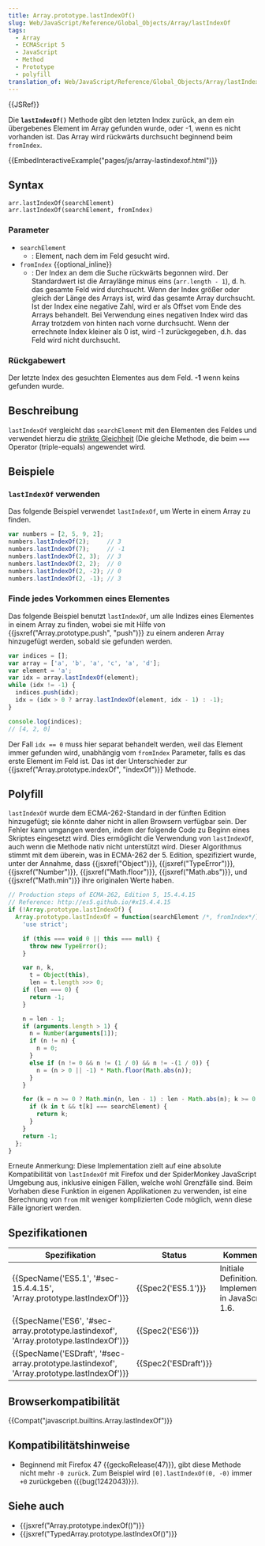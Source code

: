 ```yaml
---
title: Array.prototype.lastIndexOf()
slug: Web/JavaScript/Reference/Global_Objects/Array/lastIndexOf
tags:
  - Array
  - ECMAScript 5
  - JavaScript
  - Method
  - Prototype
  - polyfill
translation_of: Web/JavaScript/Reference/Global_Objects/Array/lastIndexOf
---
```

{{JSRef}}

Die **`lastIndexOf()`** Methode gibt den letzten Index zurück, an dem ein übergebenes Element im Array gefunden wurde, oder -1, wenn es nicht vorhanden ist. Das Array wird rückwärts durchsucht beginnend beim `fromIndex`.

{{EmbedInteractiveExample("pages/js/array-lastindexof.html")}}

## Syntax

    arr.lastIndexOf(searchElement)
    arr.lastIndexOf(searchElement, fromIndex)

### Parameter

- `searchElement`
  - : Element, nach dem im Feld gesucht wird.
- `fromIndex` {{optional_inline}}
  - : Der Index an dem die Suche rückwärts begonnen wird. Der Standardwert ist die Arraylänge minus eins (`arr.length - 1`), d. h. das gesamte Feld wird durchsucht. Wenn der Index größer oder gleich der Länge des Arrays ist, wird das gesamte Array durchsucht. Ist der Index eine negative Zahl, wird er als Offset vom Ende des Arrays behandelt. Bei Verwendung eines negativen Index wird das Array trotzdem von hinten nach vorne durchsucht. Wenn der errechnete Index kleiner als 0 ist, wird -1 zurückgegeben, d.h. das Feld wird nicht durchsucht.

### Rückgabewert

Der letzte Index des gesuchten Elementes aus dem Feld. **-1** wenn keins gefunden wurde.

## Beschreibung

`lastIndexOf` vergleicht das `searchElement` mit den Elementen des Feldes und verwendet hierzu die [strikte Gleichheit](/de/docs/Web/JavaScript/Reference/Operators/Comparison_Operators#Die_Gleichheitsoperatoren_anwenden) (Die gleiche Methode, die beim `===` Operator (triple-equals) angewendet wird.

## Beispiele

### `lastIndexOf` verwenden

Das folgende Beispiel verwendet `lastIndexOf`, um Werte in einem Array zu finden.

```js
var numbers = [2, 5, 9, 2];
numbers.lastIndexOf(2);     // 3
numbers.lastIndexOf(7);     // -1
numbers.lastIndexOf(2, 3);  // 3
numbers.lastIndexOf(2, 2);  // 0
numbers.lastIndexOf(2, -2); // 0
numbers.lastIndexOf(2, -1); // 3
```

### Finde jedes Vorkommen eines Elementes

Das folgende Beispiel benutzt `lastIndexOf`, um alle Indizes eines Elementes in einem Array zu finden, wobei sie mit Hilfe von {{jsxref("Array.prototype.push", "push")}} zu einem anderen Array hinzugefügt werden, sobald sie gefunden werden.

```js
var indices = [];
var array = ['a', 'b', 'a', 'c', 'a', 'd'];
var element = 'a';
var idx = array.lastIndexOf(element);
while (idx != -1) {
  indices.push(idx);
  idx = (idx > 0 ? array.lastIndexOf(element, idx - 1) : -1);
}

console.log(indices);
// [4, 2, 0]
```

Der Fall `idx == 0` muss hier separat behandelt werden, weil das Element immer gefunden wird, unabhängig vom `fromIndex` Parameter, falls es das erste Element im Feld ist. Das ist der Unterschieder zur {{jsxref("Array.prototype.indexOf", "indexOf")}} Methode.

## Polyfill

`lastIndexOf` wurde dem ECMA-262-Standard in der fünften Edition hinzugefügt; sie könnte daher nicht in allen Browsern verfügbar sein. Der Fehler kann umgangen werden, indem der folgende Code zu Beginn eines Skriptes eingesetzt wird. Dies ermöglicht die Verwendung von `lastIndexOf`, auch wenn die Methode nativ nicht unterstützt wird. Dieser Algorithmus stimmt mit dem überein, was in ECMA-262 der 5. Edition, spezifiziert wurde, unter der Annahme, dass {{jsxref("Object")}}, {{jsxref("TypeError")}}, {{jsxref("Number")}}, {{jsxref("Math.floor")}}, {{jsxref("Math.abs")}}, und {{jsxref("Math.min")}} ihre originalen Werte haben.

```js
// Production steps of ECMA-262, Edition 5, 15.4.4.15
// Reference: http://es5.github.io/#x15.4.4.15
if (!Array.prototype.lastIndexOf) {
  Array.prototype.lastIndexOf = function(searchElement /*, fromIndex*/) {
    'use strict';

    if (this === void 0 || this === null) {
      throw new TypeError();
    }

    var n, k,
      t = Object(this),
      len = t.length >>> 0;
    if (len === 0) {
      return -1;
    }

    n = len - 1;
    if (arguments.length > 1) {
      n = Number(arguments[1]);
      if (n != n) {
        n = 0;
      }
      else if (n != 0 && n != (1 / 0) && n != -(1 / 0)) {
        n = (n > 0 || -1) * Math.floor(Math.abs(n));
      }
    }

    for (k = n >= 0 ? Math.min(n, len - 1) : len - Math.abs(n); k >= 0; k--) {
      if (k in t && t[k] === searchElement) {
        return k;
      }
    }
    return -1;
  };
}
```

Erneute Anmerkung: Diese Implementation zielt auf eine absolute Kompatibilität von `lastIndexOf` mit Firefox und der SpiderMonkey JavaScript Umgebung aus, inklusive einigen Fällen, welche wohl Grenzfälle sind. Beim Vorhaben diese Funktion in eigenen Applikationen zu verwenden, ist eine Berechnung von `from` mit weniger komplizierten Code möglich, wenn diese Fälle ignoriert werden.

## Spezifikationen

| Spezifikation                                                                                                            | Status                       | Kommentar                                             |
| ------------------------------------------------------------------------------------------------------------------------ | ---------------------------- | ----------------------------------------------------- |
| {{SpecName('ES5.1', '#sec-15.4.4.15', 'Array.prototype.lastIndexOf')}}                             | {{Spec2('ES5.1')}}     | Initiale Definition. Implementiert in JavaScript 1.6. |
| {{SpecName('ES6', '#sec-array.prototype.lastindexof', 'Array.prototype.lastIndexOf')}}     | {{Spec2('ES6')}}         |                                                       |
| {{SpecName('ESDraft', '#sec-array.prototype.lastindexof', 'Array.prototype.lastIndexOf')}} | {{Spec2('ESDraft')}} |                                                       |

## Browserkompatibilität

{{Compat("javascript.builtins.Array.lastIndexOf")}}

## Kompatibilitätshinweise

- Beginnend mit Firefox 47 {{geckoRelease(47)}}, gibt diese Methode nicht mehr `-0 zurück`. Zum Beispiel wird `[0].lastIndexOf(0, -0)` immer `+0` zurückgeben ({{bug(1242043)}}).

## Siehe auch

- {{jsxref("Array.prototype.indexOf()")}}
- {{jsxref("TypedArray.prototype.lastIndexOf()")}}
